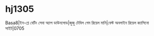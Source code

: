 # hj1305
Basa8|ইন-প্লে বেটিং সেবা অ্যাপ ডাউনলোড|জুজু টেবিল গেম রিয়েল মানি|বেস্ট অনলাইন রিয়েল ক্যাসিনো সাইট|0705

